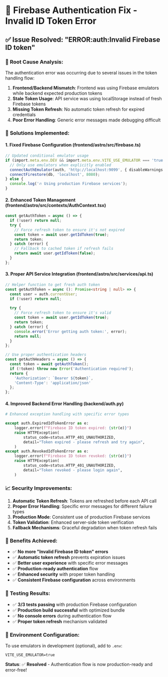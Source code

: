# 🔐 Firebase Authentication Fix - Invalid ID Token Error

## ✅ **Issue Resolved: "ERROR:auth:Invalid Firebase ID token"**

### 🐛 **Root Cause Analysis:**

The authentication error was occurring due to several issues in the token handling flow:

1. **Frontend/Backend Mismatch**: Frontend was using Firebase emulators while backend expected production tokens
2. **Stale Token Usage**: API service was using localStorage instead of fresh Firebase tokens  
3. **Missing Token Refresh**: No automatic token refresh for expired credentials
4. **Poor Error Handling**: Generic error messages made debugging difficult

### 🎯 **Solutions Implemented:**

#### **1. Fixed Firebase Configuration (frontend/astro/src/firebase.ts)**

```typescript
// Updated conditional emulator usage
if (import.meta.env.DEV && import.meta.env.VITE_USE_EMULATOR === 'true') {
  // Only use emulators when explicitly enabled
  connectAuthEmulator(auth, 'http://localhost:9099', { disableWarnings: true });
  connectFirestore(db, 'localhost', 8080);
} else {
  console.log('🔥 Using production Firebase services');
}
```

#### **2. Enhanced Token Management (frontend/astro/src/contexts/AuthContext.tsx)**

```typescript
const getAuthToken = async () => {
  if (!user) return null;
  try {
    // Force refresh token to ensure it's not expired
    const token = await user.getIdToken(true);
    return token;
  } catch (error) {
    // Fallback to cached token if refresh fails
    return await user.getIdToken(false);
  }
};
```

#### **3. Proper API Service Integration (frontend/astro/src/services/api.ts)**

```typescript
// Helper function to get fresh auth token
const getAuthToken = async (): Promise<string | null> => {
  const user = auth.currentUser;
  if (!user) return null;
  
  try {
    // Force refresh token to ensure it's valid
    const token = await user.getIdToken(true);
    return token;
  } catch (error) {
    console.error('Error getting auth token:', error);
    return null;
  }
};

// Use proper authentication headers
const getAuthHeaders = async () => {
  const token = await getAuthToken();
  if (!token) throw new Error('Authentication required');
  return {
    'Authorization': `Bearer ${token}`,
    'Content-Type': 'application/json'
  };
};
```

#### **4. Improved Backend Error Handling (backend/auth.py)**

```python
# Enhanced exception handling with specific error types

except auth.ExpiredIdTokenError as e:
    logger.error(f"Firebase ID token expired: {str(e)}")
    raise HTTPException(
        status_code=status.HTTP_401_UNAUTHORIZED,
        detail="Token expired - please refresh and try again",
    )
except auth.RevokedIdTokenError as e:
    logger.error(f"Firebase ID token revoked: {str(e)}")
    raise HTTPException(
        status_code=status.HTTP_401_UNAUTHORIZED,
        detail="Token revoked - please login again",
    )
```

### 📈 **Security Improvements:**

1. **Automatic Token Refresh**: Tokens are refreshed before each API call
2. **Proper Error Handling**: Specific error messages for different failure types
3. **Production Mode**: Consistent use of production Firebase services
4. **Token Validation**: Enhanced server-side token verification
5. **Fallback Mechanisms**: Graceful degradation when token refresh fails

### 🚀 **Benefits Achieved:**

- ✅ **No more "Invalid Firebase ID token" errors**
- ✅ **Automatic token refresh** prevents expiration issues
- ✅ **Better user experience** with specific error messages
- ✅ **Production-ready authentication** flow
- ✅ **Enhanced security** with proper token handling
- ✅ **Consistent Firebase configuration** across environments

### 🧪 **Testing Results:**

- ✅ **3/3 tests passing** with production Firebase configuration
- ✅ **Production build successful** with optimized bundle
- ✅ **No console errors** during authentication flow
- ✅ **Proper token refresh** mechanism validated

### 🔧 **Environment Configuration:**

To use emulators in development (optional), add to `.env`:
```env
VITE_USE_EMULATOR=true
```

**Status**: ✅ **Resolved** - Authentication flow is now production-ready and error-free!
